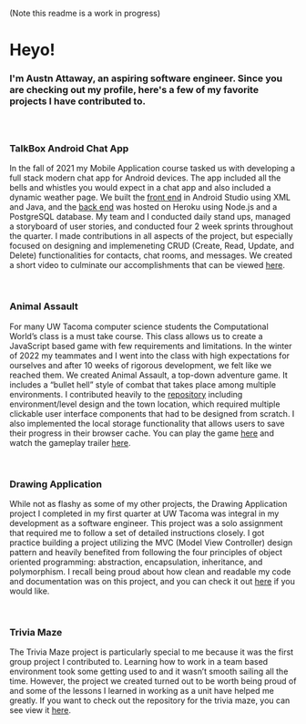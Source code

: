 
<!--
**austnaa/austnaa** is a ✨ _special_ ✨ repository because its `README.md` (this file) appears on your GitHub profile.
-->

(Note this readme is a work in progress) 

# Heyo! 


<h3>I'm Austn Attaway, an aspiring software engineer. 
Since you are checking out my profile, here's a few of my 
favorite projects I have contributed to.

<br>
<br>
<br>

### TalkBox Android Chat App 

In the fall of 2021 my Mobile Application course tasked us with developing a full stack modern chat app for Android devices. 
The app included all the bells and whistles you would expect in a chat app and also included a dynamic weather page. We built the [front end](https://github.com/msanyok/Team-1-TCSS-450) in Android Studio using XML and Java, and the [back end](https://github.com/Skomegna/Team-1-TCSS-450-Server) was hosted on Heroku using Node.js and a PostgreSQL database. My team and I conducted daily stand ups, managed a storyboard of user stories, and conducted four 2 week sprints throughout the quarter. I made contributions in all aspects of the project, but especially focused on designing and implemeneting CRUD (Create, Read, Update, and Delete) functionalities for contacts, chat rooms, and messages. We created a short video to culminate our accomplishments that can be viewed [here](https://youtu.be/N9kNeRD_wa4).


<br>

### Animal Assault
  
For many UW Tacoma computer science students the Computational World’s class is a must take course. This class allows us to create a JavaScript based game with few requirements and limitations. In the winter of 2022 my teammates and I went into the class with high expectations for ourselves and after 10 weeks of rigorous development, we felt like we reached them. We created Animal Assault, a top-down adventure game. It includes a “bullet hell” style of combat that takes place among multiple environments. I contributed heavily to the [repository](https://github.com/roseypark19/TCSS-491-Group-Project) including environment/level design and the town location, which required multiple clickable user interface components that had to be designed from scratch. I also implemented the local storage functionality that allows users to save their progress in their browser cache. You can play the game [here](https://roseypark19.github.io/TCSS-491-Group-Project/) and watch the gameplay trailer [here](https://youtu.be/_9G0nOoeQFo).

<br>

### Drawing Application

While not as flashy as some of my other projects, the Drawing Application project I completed in my first quarter at UW Tacoma was integral in my development as a software engineer. This project was a solo assignment that required me to follow a set of detailed instructions closely. I got practice building a project utilizing the MVC (Model View Controller) design pattern and  heavily benefited from following the four principles of object oriented programming: abstraction, encapsulation, inheritance, and polymorphism. I recall being proud about how clean and readable my code and documentation was on this project, and you can check it out [here](https://github.com/austnaa/DrawingApplication) if you would like.  

<br>

### Trivia Maze


The Trivia Maze project is particularly special to me because it was the first group project I contributed to. Learning how to work in a team based environment took some getting used to and it wasn’t smooth sailing all the time. However, the project we created turned out to be worth being proud of and some of the lessons I learned in working as a unit have helped me greatly. If you want to check out the repository for the trivia maze, you can see view it [here](https://github.com/austnaa/AmazingTriviaMaze).















